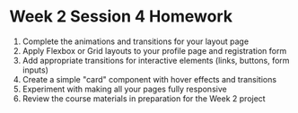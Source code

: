 # Week 2 Session 4 Homework

1. Complete the animations and transitions for your layout page
2. Apply Flexbox or Grid layouts to your profile page and registration form
3. Add appropriate transitions for interactive elements (links, buttons, form inputs)
4. Create a simple "card" component with hover effects and transitions
5. Experiment with making all your pages fully responsive
6. Review the course materials in preparation for the Week 2 project